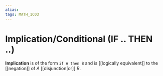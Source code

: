 ```yaml
---
alias:
tags: MATH_1C03
---
```

# Implication/Conditional (IF .. THEN ..)
**Implication** is of the form `if A then B` and is [[logically equivalent]] to the [[negation]] of $A$ [[disjunction|or]] $B$.  